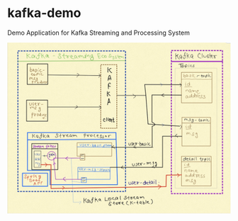 # kafka-demo
Demo Application for Kafka Streaming and Processing System 

![Alt text](docs/images/system-arch.jpg?raw=true "Sysyem Architecture")
